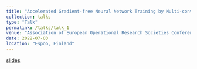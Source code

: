 ```yaml
---
title: "Accelerated Gradient-free Neural Network Training by Multi-convex Alternating Optimization"
collection: talks
type: "Talk"
permalink: /talks/talk_1
venue: "Association of European Operational Research Societies Conference (EURO)"
date: 2022-07-03
location: "Espoo, Finland"
---
```


[slides](https://github.com/xianggebenben/Junxiang_Wang.github.io/blob/master/supplementary_material/EURO2022/EURO_2022_Talk.pdf)
